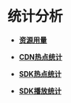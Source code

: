 # 统计分析<a name="ZH-CN_TOPIC_0133623387"></a>

-   **[资源用量](资源用量.md)**  

-   **[CDN热点统计](CDN热点统计.md)**  

-   **[SDK热点统计](SDK热点统计.md)**  

-   **[SDK播放统计](SDK播放统计.md)**  


